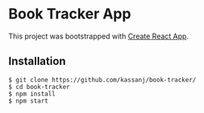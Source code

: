 # Book Tracker App

This project was bootstrapped with [Create React App](https://github.com/facebookincubator/create-react-app).

## Installation

```
$ git clone https://github.com/kassanj/book-tracker/
$ cd book-tracker
$ npm install
$ npm start
```
